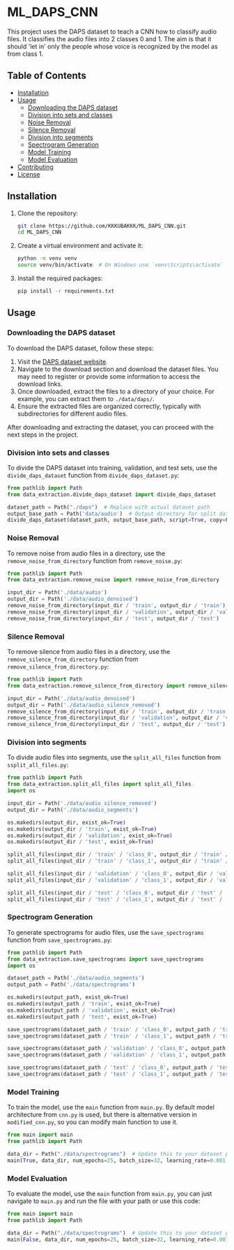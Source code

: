 # ML_DAPS_CNN

This project uses the DAPS dataset to teach a CNN how to classify audio files.
It classifies the audio files into 2 classes 0 and 1. The aim is that it should
'let in' only the people whose voice is recognized by the model as from class 1.

## Table of Contents

- [Installation](#installation)
- [Usage](#usage)
  - [Downloading the DAPS dataset](#downloading-the-daps-dataset)
  - [Division into sets and classes](#division-into-sets-and-classes)
  - [Noise Removal](#noise-removal)
  - [Silence Removal](#silence-removal)
  - [Division into segments](#division-into-segments)
  - [Spectrogram Generation](#spectrogram-generation)
  - [Model Training](#model-training)
  - [Model Evaluation](#model-evaluation)
- [Contributing](#contributing)
- [License](#license)

## Installation

1. Clone the repository:
    ```sh
    git clone https://github.com/KKKUBAKKK/ML_DAPS_CNN.git
    cd ML_DAPS_CNN
    ```

2. Create a virtual environment and activate it:
    ```sh
    python -m venv venv
    source venv/bin/activate  # On Windows use `venv\Scripts\activate`
    ```

3. Install the required packages:
    ```sh
    pip install -r requirements.txt
    ```

## Usage

### Downloading the DAPS dataset

To download the DAPS dataset, follow these steps:

1. Visit the [DAPS dataset website](https://ccrma.stanford.edu/damp/).
2. Navigate to the download section and download the dataset files. You may need to register or provide some information to access the download links.
3. Once downloaded, extract the files to a directory of your choice. For example, you can extract them to `./data/daps/`.
4. Ensure the extracted files are organized correctly, typically with subdirectories for different audio files.

After downloading and extracting the dataset, you can proceed with the next steps in the project.

### Division into sets and classes

To divide the DAPS dataset into training, validation, and test sets, use the `divide_daps_dataset` 
function from `divide_daps_dataset.py`:

```python
from pathlib import Path
from data_extraction.divide_daps_dataset import divide_daps_dataset

dataset_path = Path("./daps")  # Replace with actual dataset path
output_base_path = Path('data/audio')  # Output directory for split dataset
divide_daps_dataset(dataset_path, output_base_path, script=True, copy=False)
```

### Noise Removal

To remove noise from audio files in a directory, use the `remove_noise_from_directory` function from `remove_noise.py`:

```python
from pathlib import Path
from data_extraction.remove_noise import remove_noise_from_directory

input_dir = Path('./data/audio')
output_dir = Path('./data/audio_denoised')
remove_noise_from_directory(input_dir / 'train', output_dir / 'train')
remove_noise_from_directory(input_dir / 'validation', output_dir / 'validation')
remove_noise_from_directory(input_dir / 'test', output_dir / 'test')
```

### Silence Removal

To remove silence from audio files in a directory, use the `remove_silence_from_directory` function from `remove_silence_from_directory.py`:

```python
from pathlib import Path
from data_extraction.remove_silence_from_directory import remove_silence_from_directory

input_dir = Path('./data/audio_denoised')
output_dir = Path('./data/audio_silence_removed')
remove_silence_from_directory(input_dir / 'train', output_dir / 'train')
remove_silence_from_directory(input_dir / 'validation', output_dir / 'validation')
remove_silence_from_directory(input_dir / 'test', output_dir / 'test')
```

### Division into segments

To divide audio files into segments, use the `split_all_files` function from `ssplit_all_files.py`:

```python
from pathlib import Path
from data_extraction.split_all_files import split_all_files
import os

input_dir = Path('./data/audio_silence_removed')
output_dir = Path('./data/audio_segments')

os.makedirs(output_dir, exist_ok=True)
os.makedirs(output_dir / 'train', exist_ok=True)
os.makedirs(output_dir / 'validation', exist_ok=True)
os.makedirs(output_dir / 'test', exist_ok=True)

split_all_files(input_dir / 'train' / 'class_0', output_dir / 'train' / 'class_0')
split_all_files(input_dir / 'train' / 'class_1', output_dir / 'train' / 'class_1')

split_all_files(input_dir / 'validation' / 'class_0', output_dir / 'validation' / 'class_0')
split_all_files(input_dir / 'validation' / 'class_1', output_dir / 'validation' / 'class_1')

split_all_files(input_dir / 'test' / 'class_0', output_dir / 'test' / 'class_0')
split_all_files(input_dir / 'test' / 'class_1', output_dir / 'test' / 'class_1')
```

### Spectrogram Generation

To generate spectrograms for audio files, use the `save_spectrograms` function from `save_spectrograms.py`:

```python
from pathlib import Path
from data_extraction.save_spectrograms import save_spectrograms
import os

dataset_path = Path('./data/audio_segments')
output_path = Path('./data/spectrograms')

os.makedirs(output_path, exist_ok=True)
os.makedirs(output_path / 'train', exist_ok=True)
os.makedirs(output_path / 'validation', exist_ok=True)
os.makedirs(output_path / 'test', exist_ok=True)

save_spectrograms(dataset_path / 'train' / 'class_0', output_path / 'train' / 'class_0')
save_spectrograms(dataset_path / 'train' / 'class_1', output_path / 'train' / 'class_1')

save_spectrograms(dataset_path / 'validation' / 'class_0', output_path / 'validation' / 'class_0')
save_spectrograms(dataset_path / 'validation' / 'class_1', output_path / 'validation' / 'class_1')

save_spectrograms(dataset_path / 'test' / 'class_0', output_path / 'test' / 'class_0')
save_spectrograms(dataset_path / 'test' / 'class_1', output_path / 'test' / 'class_1')
```

### Model Training

To train the model, use the `main` function from `main.py`. By default model architecture from `cnn.py` is used, but there is alternative version in `modified_cnn.py`, so you can modify main function to use it.

```python
from main import main
from pathlib import Path

data_dir = Path("./data/spectrograms")  # Update this to your dataset path
main(True, data_dir, num_epochs=25, batch_size=32, learning_rate=0.001, model_save_path="new_best_daps_cnn.pth")
```

### Model Evaluation

To evaluate the model, use the `main` function from `main.py`, you can just navigate to `main.py` and run the file with your path or use this code:

```python
from main import main
from pathlib import Path

data_dir = Path("./data/spectrograms")  # Update this to your dataset path
main(False, data_dir, num_epochs=25, batch_size=32, learning_rate=0.001, model_save_path="new_best_daps_cnn.pth")
```
